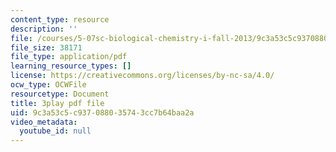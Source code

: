 ```yaml
---
content_type: resource
description: ''
file: /courses/5-07sc-biological-chemistry-i-fall-2013/9c3a53c5c937088035743cc7b64baa2a_taCtV7gVKdI.pdf
file_size: 38171
file_type: application/pdf
learning_resource_types: []
license: https://creativecommons.org/licenses/by-nc-sa/4.0/
ocw_type: OCWFile
resourcetype: Document
title: 3play pdf file
uid: 9c3a53c5-c937-0880-3574-3cc7b64baa2a
video_metadata:
  youtube_id: null
---
```

